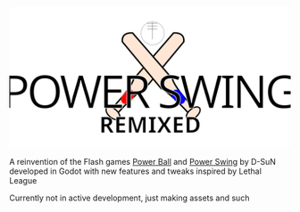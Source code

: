 ![Power Swing ReMixed Logo](gfx/Logo.svg)

A reinvention of the Flash games [Power Ball](https://www.newgrounds.com/portal/view/343672) and [Power Swing](https://www.newgrounds.com/portal/view/391750) by D-SuN
developed in Godot with new features and tweaks inspired by Lethal League

Currently not in active development, just making assets and such
